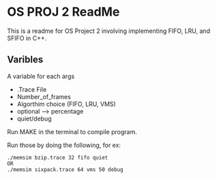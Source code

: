 # OS PROJ 2 ReadMe

This is a readme for OS Project 2 involving implementing FIFO, LRU, and SFIFO in C++.

## Varibles
A variable for each args
* .Trace File
*  Number_of_frames
* Algorthim choice (FIFO, LRU, VMS)
* optional --> percentage
* quiet/debug

Run MAKE in the terminal to compile program.

Run those by doing the following, for ex:

    ./memsim bzip.trace 32 fifo quiet
    OR
    ./memsim sixpack.trace 64 vms 50 debug


